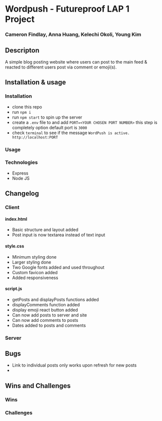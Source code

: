 # Wordpush - Futureproof LAP 1 Project
### Cameron Findlay, Anna Huang, Kelechi Okoli, Young Kim

## Descripton
A simple blog posting website where users can post to the main feed & reacted to different users post via comment or emoji(s).

## Installation & usage
### Installation
- clone this repo
- run `npm i`
- run `npm start` to spin up the server
- create a `.env` file to and add `PORT=<YOUR CHOSEN PORT NUMBER>` this step is completely option default port is `3000`
- check `terminal` to see if the message `WordPush is active. http://localhost:PORT`

### Usage

### Technologies
- Express
- Node JS

## Changelog
### Client
#### index.html
- Basic structure and layout added
- Post input is now textarea instead of text input

#### style.css
- Minimum styling done
- Larger styling done
- Two Google fonts added and used throughout
- Custom favicon added
- Added responsiveness

#### script.js
- getPosts and displayPosts functions added
- displayComments function added
- display emoji react button added
- Can now add posts to server and site
- Can now add comments to posts
- Dates added to posts and comments


### Server



## Bugs
- Link to individual posts only works upon refresh for new posts
- 

## Wins and Challenges
### Wins


### Challenges
